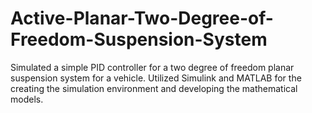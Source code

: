 # Active-Planar-Two-Degree-of-Freedom-Suspension-System
Simulated a simple PID controller for a two degree of freedom planar suspension system for a vehicle. Utilized Simulink and MATLAB for the creating the simulation environment and developing the mathematical models. 
